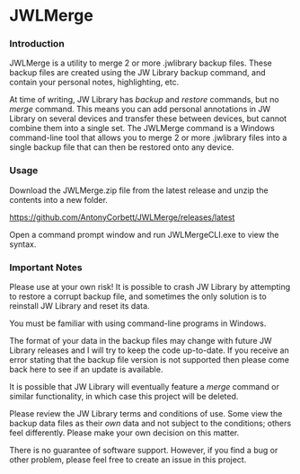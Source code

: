 # JWLMerge

### Introduction

JWLMerge is a utility to merge 2 or more .jwlibrary backup files. These backup files are created using the JW Library backup command, and contain your personal notes, highlighting, etc.

At time of writing, JW Library has _backup_ and _restore_ commands, but no _merge_ command. This means you can add personal annotations in JW Library on several devices and transfer these between devices, but cannot combine them into a single set. The JWLMerge command is a Windows command-line tool that allows you to merge 2 or more .jwlibrary files into a single backup file that can then be restored onto any device.

### Usage

Download the JWLMerge.zip file from the latest release and unzip the contents into a new folder.

https://github.com/AntonyCorbett/JWLMerge/releases/latest

Open a command prompt window and run JWLMergeCLI.exe to view the syntax.

### Important Notes

Please use at your own risk! It is possible to crash JW Library by attempting to restore a corrupt backup file, and sometimes the only solution is to reinstall JW Library and reset its data.

You must be familiar with using command-line programs in Windows.

The format of your data in the backup files may change with future JW Library releases and I will try to keep the code up-to-date. If you receive an error stating that the backup file version is not supported then please come back here to see if an update is available.

It is possible that JW Library will eventually feature a _merge_ command or similar functionality, in which case this project will be deleted.

Please review the JW Library terms and conditions of use. Some view the backup data files as their _own_ data and not subject to the conditions; others feel differently. Please make your own decision on this matter.

There is no guarantee of software support. However, if you find a bug or other problem, please feel free to create an issue in this project.
